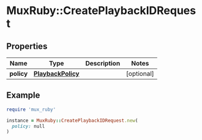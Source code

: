 # MuxRuby::CreatePlaybackIDRequest

## Properties

| Name | Type | Description | Notes |
| ---- | ---- | ----------- | ----- |
| **policy** | [**PlaybackPolicy**](PlaybackPolicy.md) |  | [optional] |

## Example

```ruby
require 'mux_ruby'

instance = MuxRuby::CreatePlaybackIDRequest.new(
  policy: null
)
```


